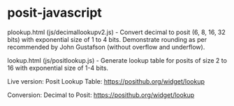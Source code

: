 # posit-javascript

plookup.html (js/decimallookupv2.js) - Convert decimal to posit (6, 8, 16, 32 bits) with exponential size of 1 to 4 bits. Demonstrate rounding as per recommended by John Gustafson (without overflow and underflow). 

lookup.html (js/positlookup.js) - Generate lookup table for posits of size 2 to 16 with exponential size of 1-4 bits.

Live version:
Posit Lookup Table: https://posithub.org/widget/lookup 

Conversion: Decimal to Posit: https://posithub.org/widget/lookup
